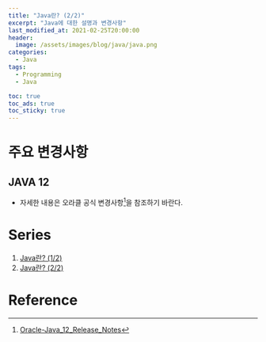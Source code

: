 ```yaml
---
title: "Java란? (2/2)"
excerpt: "Java에 대한 설명과 변경사항"
last_modified_at: 2021-02-25T20:00:00
header:
  image: /assets/images/blog/java/java.png
categories:
  - Java
tags:
  - Programming
  - Java

toc: true
toc_ads: true
toc_sticky: true
---
```


# 주요 변경사항
## JAVA 12
- 자세한 내용은 오라클 공식 변경사항[^Java12]을 참조하기 바란다.

# Series
1. [Java란? (1/2)](../java1)
2. [Java란? (2/2)](../java2)

# Reference
[^Java12]: [Oracle-Java_12_Release_Notes](https://www.oracle.com/java/technologies/javase/12-relnote-issues.html#NewFeature)